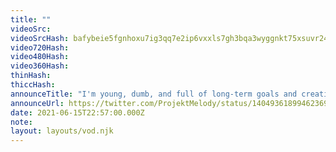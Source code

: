 ```yaml
---
title: ""
videoSrc: 
videoSrcHash: bafybeie5fgnhoxu7ig3qq7e2ip6vxxls7gh3bqa3wyggnkt75xsuvr24ei?filename=projektmelody-chaturbate-20210615T225700Z.mp4
video720Hash: 
video480Hash: 
video360Hash: 
thinHash: 
thiccHash: 
announceTitle: "I'm young, dumb, and full of long-term goals and creative aspirations"
announceUrl: https://twitter.com/ProjektMelody/status/1404936189946236930
date: 2021-06-15T22:57:00.000Z
note: 
layout: layouts/vod.njk
---
```

